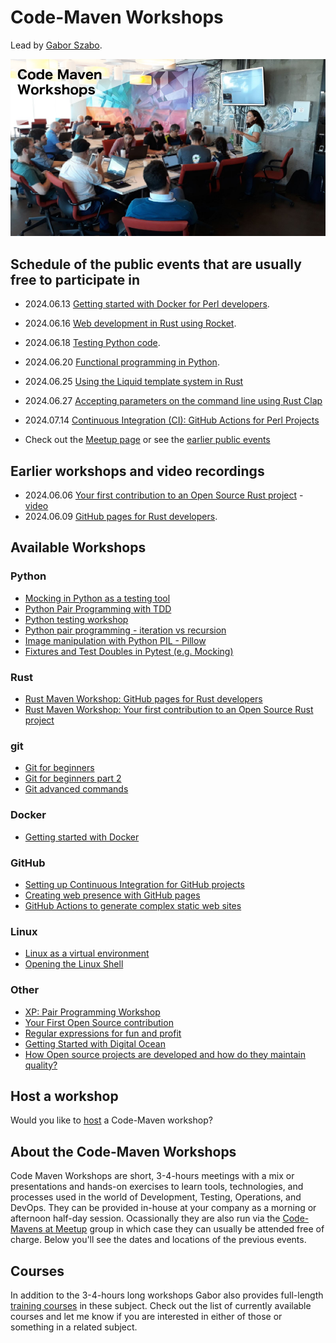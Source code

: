 # Code-Maven Workshops

Lead by [Gabor Szabo](https://www.linkedin.com/in/szabgab/).

![Code-Maven Workshops](img/code-maven-workshops-800x450.png)

## Schedule of the public events that are usually free to participate in

* 2024.06.13 [Getting started with Docker for Perl developers](https://www.meetup.com/code-mavens/events/301268306/).
* 2024.06.16 [Web development in Rust using Rocket](https://www.meetup.com/code-mavens/events/301294669/).
* 2024.06.18 [Testing Python code](https://www.meetup.com/code-mavens/events/301363070/).
* 2024.06.20 [Functional programming in Python](https://www.meetup.com/code-mavens/events/301395323/).
* 2024.06.25 [Using the Liquid template system in Rust](https://www.meetup.com/code-mavens/events/301487547/)
* 2024.06.27 [Accepting parameters on the command line using Rust Clap](https://www.meetup.com/code-mavens/events/301506015/)
* 2024.07.14 [Continuous Integration (CI): GitHub Actions for Perl Projects](https://www.meetup.com/code-mavens/events/301413566/)

* Check out the [Meetup page](https://www.meetup.com/code-mavens/) or see the [earlier public events](history)

## Earlier workshops and video recordings

* 2024.06.06 [Your first contribution to an Open Source Rust project](https://www.meetup.com/code-mavens/events/301156302/) - [video](https://www.youtube.com/watch?v=Vf5-DRykoMIa)
* 2024.06.09 [GitHub pages for Rust developers](https://www.meetup.com/code-mavens/events/301215326/).

## Available Workshops

### Python

* [Mocking in Python as a testing tool](mocking-in-python-as-a-testing-tool)
* [Python Pair Programming with TDD](python-pair-programming-with-tdd)
* [Python testing workshop](python-testing)
* [Python pair programming - iteration vs recursion](python-iteration-vs-recursion)
* [Image manipulation with Python PIL - Pillow](image-manipulation-with-python-pil-pillow)
* [Fixtures and Test Doubles in Pytest (e.g. Mocking)](fixtures-and-test-doubles-in-python)

### Rust

* [Rust Maven Workshop: GitHub pages for Rust developers](github-pages-for-rust-developers)
* [Rust Maven Workshop: Your first contribution to an Open Source Rust project](your-first-contribution-to-an-open-source-rust-project)

### git

* [Git for beginners](git-for-beginners-part-1)
* [Git for beginners part 2](git-for-beginners-part-2)
* [Git advanced commands](git-advanced-commands)


### Docker

* [Getting started with Docker](getting-started-with-docker)

### GitHub

* [Setting up Continuous Integration for GitHub projects](setting-up-continuous-integration-for-github-projects)
* [Creating web presence with GitHub pages](creating-web-presence-with-github-pages)
* [GitHub Actions to generate complex static web sites](github-actions-to-generate-complex-static-web-sites)

### Linux

* [Linux as a virtual environment](linux-as-a-virtual-environment)
* [Opening the Linux Shell](opening-the-linux-shell)

### Other

* [XP: Pair Programming Workshop](xp-pair-programming-workshop-1)
* [Your First Open Source contribution](your-first-open-source-contribution)
* [Regular expressions for fun and profit](regexes-intro)
* [Getting Started with Digital Ocean](getting-started-with-digital-ocean)
* [How Open source projects are developed and how do they maintain quality?](open-source-quality-assurance)


## Host a workshop

Would you like to [host](host) a Code-Maven workshop?

## About the Code-Maven Workshops

Code Maven Workshops are short, 3-4-hours meetings with a mix or presentations and hands-on exercises to learn tools, technologies, and processes used in the world of Development,
Testing, Operations, and DevOps. They can be provided in-house at your company as a morning or afternoon half-day session.
Ocassionally they are also run via the [Code-Mavens at Meetup](https://www.meetup.com/Code-Mavens/)  group in which case they can usually be attended free of charge. Below you'll see the dates
and locations of the previous events.

## Courses

In addition to the 3-4-hours long workshops Gabor also provides full-length [training courses](https://hostlocal.com/) in these
subject. Check out the list of currently available courses and let me know if you are interested in either of those or
something in a related subject.


